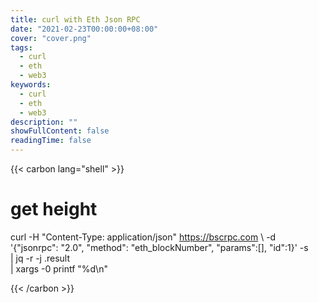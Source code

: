 ```yaml
---
title: curl with Eth Json RPC
date: "2021-02-23T00:00:00+08:00"
cover: "cover.png"
tags: 
  - curl
  - eth
  - web3
keywords: 
  - curl
  - eth
  - web3
description: ""
showFullContent: false
readingTime: false
---
```


{{< carbon lang="shell" >}}

# get height
curl -H "Content-Type: application/json" https://bscrpc.com \ 
  -d '{"jsonrpc": "2.0", "method": "eth_blockNumber", "params":[], "id":1}' -s  \
  | jq -r -j .result \
  | xargs -0 printf "%d\n"

{{< /carbon >}}
